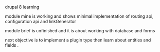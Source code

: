 drupal 8 learning

module mine is working and shows minimal implementation of routing api, configuration api and linkGenerator

module brief is unfinished and it is about working with database and forms

next objective is to implement a plugin type then learn about entities and fields .
